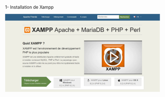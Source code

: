 1- Installation de Xampp

![Xampp](https://github.com/JeromeduCampdOrgas/Resources-Utilization-Viewer/blob/master/Images/xampp.JPG)
